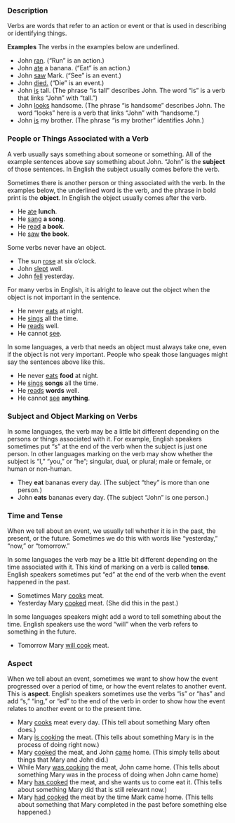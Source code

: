 
### Description

Verbs are words that refer to an action or event or that is used in describing or identifying things.

**Examples** The verbs in the examples below are underlined.

* John <u>ran</u>. (“Run” is an action.)
* John <u>ate</u> a banana. (“Eat” is an action.)
* John <u>saw</u> Mark. (“See” is an event.)
* John <u>died.</u> (“Die” is an event.)
* John <u>is</u> tall. (The phrase “is tall” describes John. The word “is” is a verb that links “John” with “tall.”)
* John <u>looks</u> handsome. (The phrase “is handsome” describes John. The word “looks” here is a verb that links “John” with “handsome.”)
* John <u>is</u> my brother. (The phrase “is my brother” identifies John.)

### People or Things Associated with a Verb

A verb usually says something about someone or something. All of the example sentences above say something about John. “John” is the **subject** of those sentences. In English the subject usually comes before the verb.

Sometimes there is another person or thing associated with the verb. In the examples below, the underlined word is the verb, and the phrase in bold print is the **object**. In English the object usually comes after the verb.

* He <u>ate</u> **lunch**.
* He <u>sang</u> **a song**.
* He <u>read</u> **a book**.
* He <u>saw</u> **the book**.

Some verbs never have an object.

* The sun <u>rose</u> at six o’clock.
* John <u>slept</u> well.
* John <u>fell</u> yesterday.

For many verbs in English, it is alright to leave out the object when the object is not important in the sentence.

* He never <u>eats</u> at night.
* He  <u>sings</u> all the time.
* He <u>reads</u> well.
* He cannot <u>see</u>.

In some languages, a verb that needs an object must always take one, even if the object is not very important. People who speak those languages might say the sentences above like this.

* He never <u>eats</u> **food** at night.
* He  <u>sings</u> **songs** all the time.
* He <u>reads</u> **words** well.
* He cannot <u>see</u> **anything**.

### Subject and Object Marking on Verbs

In some languages, the verb may be a little bit different depending on the persons or things associated with it. For example, English speakers sometimes put “s” at the end of the verb when the subject is just one person. In other languages marking on the verb may show whether the subject is “I,” “you,” or “he”; singular, dual, or plural; male or female, or human or non-human.

* They __eat__ bananas every day. (The subject “they” is more than one person.)
* John __eats__ bananas every day. (The subject “John” is one person.)

### Time and Tense

When we tell about an event, we usually tell whether it is in the past, the present, or the future. Sometimes we do this with words like “yesterday,” “now,” or “tomorrow.”

In some languages the verb may be a little bit different depending on the time associated with it. This kind of marking on a verb is called **tense**. English speakers sometimes put “ed” at the end of the verb when the event happened in the past.

* Sometimes Mary <u>cooks</u> meat.
* Yesterday Mary <u>cooked</u> meat.  (She did this in the past.)

In some languages speakers might add a word to tell something about the time. English speakers use the word “will” when the verb refers to something in the future.

* Tomorrow Mary <u>will cook</u> meat.

### Aspect

When we tell about an event, sometimes we want to show how the event progressed over a period of time, or how the event relates to another event. This is **aspect**. English speakers sometimes use the verbs “is” or “has” and add “s,” “ing,” or “ed” to the end of the verb in order to show how the event relates to another event or to the present time.

* Mary <u>cooks</u> meat every day. (This tell about something Mary often does.)
* Mary <u>is cooking</u> the meat. (This tells about something Mary is in the process of doing right now.)
* Mary <u>cooked</u> the meat, and John <u>came</u> home.  (This simply tells about things that Mary and John did.)
* While Mary <u>was cooking</u> the meat, John came home. (This tells about something Mary was in the process of doing when John came home)
* Mary <u>has cooked</u> the meat, and she wants us to come eat it. (This tells about something Mary did that is still relevant now.)
* Mary <u>had cooked</u> the meat by the time Mark came home. (This tells about something that Mary completed in the past before something else happened.)

